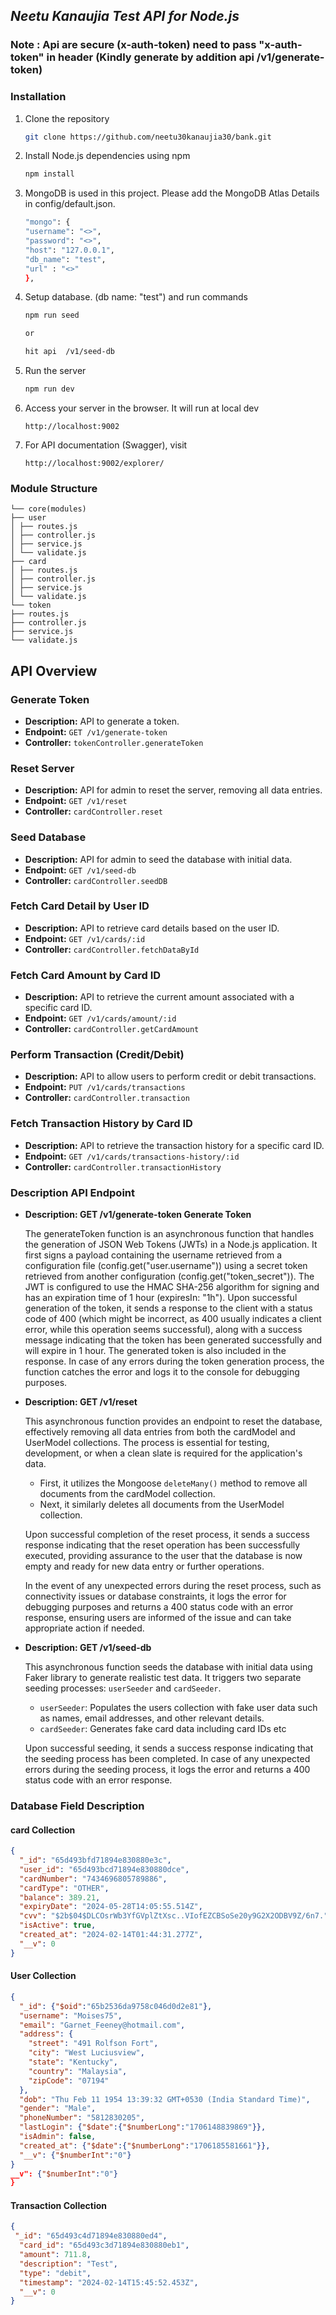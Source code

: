 ## _Neetu Kanaujia Test API for Node.js_

### Note : Api are secure (x-auth-token) need to pass "x-auth-token" in header (Kindly generate by addition api /v1/generate-token)

### Installation
1. Clone the repository
    ```sh
    git clone https://github.com/neetu30kanaujia30/bank.git
    ```

2. Install Node.js dependencies using npm
    ```sh
    npm install
    ```

3. MongoDB is used in this project. Please add the MongoDB Atlas Details in config/default.json.
    ```sh
   "mongo": {
    "username": "<>",
    "password": "<>",
    "host": "127.0.0.1",
    "db_name": "test",
    "url" : "<>"
    },
    ```


4. Setup database. (db name: "test") and run commands
    ```sh
    npm run seed

    or

    hit api  /v1/seed-db  
    ```

5. Run the server
    ```sh
    npm run dev
    ```

6. Access your server in the browser. It will run at local dev
    ```
    http://localhost:9002
    ```

7. For API documentation (Swagger), visit
    ```
    http://localhost:9002/explorer/
    ```


### Module Structure

 ```
└── core(modules)
├── user
│ ├── routes.js
│ ├── controller.js
│ ├── service.js
│ └── validate.js
├── card
│ ├── routes.js
│ ├── controller.js
│ ├── service.js
│ └── validate.js
└── token
├── routes.js
├── controller.js
├── service.js
└── validate.js
 ```
##  API Overview

### Generate Token
- **Description:** API to generate a token.
- **Endpoint:** `GET /v1/generate-token`
- **Controller:** `tokenController.generateToken`

### Reset Server
- **Description:** API for admin to reset the server, removing all data entries.
- **Endpoint:** `GET /v1/reset`
- **Controller:** `cardController.reset`

### Seed Database
- **Description:** API for admin to seed the database with initial data.
- **Endpoint:** `GET /v1/seed-db`
- **Controller:** `cardController.seedDB`

### Fetch Card Detail by User ID

- **Description:** API to retrieve card details based on the user ID.
- **Endpoint:** `GET /v1/cards/:id`
- **Controller:** `cardController.fetchDataById`

### Fetch Card Amount by Card ID

- **Description:** API to retrieve the current amount associated with a specific card ID.
- **Endpoint:** `GET /v1/cards/amount/:id`
- **Controller:** `cardController.getCardAmount`

### Perform Transaction (Credit/Debit)

- **Description:** API to allow users to perform credit or debit transactions.
- **Endpoint:** `PUT /v1/cards/transactions`
- **Controller:** `cardController.transaction`

### Fetch Transaction History by Card ID

- **Description:** API to retrieve the transaction history for a specific card ID.
- **Endpoint:** `GET /v1/cards/transactions-history/:id`
- **Controller:** `cardController.transactionHistory`


### Description API Endpoint


 - **Description: GET /v1/generate-token Generate Token**
   
    The generateToken function is an asynchronous function that handles the generation of JSON Web Tokens (JWTs) in a Node.js application. It first signs a payload containing the username retrieved from a configuration file (config.get("user.username")) using a secret token retrieved from another configuration (config.get("token_secret")). The JWT is configured to use the HMAC SHA-256 algorithm for signing and has an expiration time of 1 hour (expiresIn: "1h"). Upon successful generation of the token, it sends a response to the client with a status code of 400 (which might be incorrect, as 400 usually indicates a client error, while this operation seems successful), along with a success message indicating that the token has been generated successfully and will expire in 1 hour. The generated token is also included in the response. In case of any errors during the token generation process, the function catches the error and logs it to the console for debugging purposes.


- **Description: GET /v1/reset**

    This asynchronous function provides an endpoint to reset the database, effectively removing all data entries from both the cardModel and UserModel collections. The process is essential for testing, development, or when a clean slate is required for the application's data.

    - First, it utilizes the Mongoose `deleteMany()` method to remove all documents from the cardModel collection.
    - Next, it similarly deletes all documents from the UserModel collection.
    
    Upon successful completion of the reset process, it sends a success response indicating that the reset operation has been successfully executed, providing assurance to the user that the database is now empty and ready for new data entry or further operations.

    In the event of any unexpected errors during the reset process, such as connectivity issues or database constraints, it logs the error for debugging purposes and returns a 400 status code with an error response, ensuring users are informed of the issue and can take appropriate action if needed.



- **Description: GET /v1/seed-db**

    This asynchronous function seeds the database with initial data using Faker library to generate realistic test data. It triggers two separate seeding processes: `userSeeder` and `cardSeeder`. 

    - `userSeeder`: Populates the users collection with fake user data such as names, email addresses, and other relevant details.
    - `cardSeeder`: Generates fake card data including card IDs etc

    Upon successful seeding, it sends a success response indicating that the seeding process has been completed. In case of any unexpected errors during the seeding process, it logs the error and returns a 400 status code with an error response.


### Database Field Description

#### card Collection
```json
{
  "_id": "65d493bfd71894e830880e3c",
  "user_id": "65d493bcd71894e830880dce",
  "cardNumber": "7434696805789886",
  "cardType": "OTHER",
  "balance": 389.21,
  "expiryDate": "2024-05-28T14:05:55.514Z",
  "cvv": "$2b$04$DLCOsrWb3YfGVplZtXsc..VIofEZCBSoSe20y9G2X2ODBV9Z/6n7.",
  "isActive": true,
  "created_at": "2024-02-14T01:44:31.277Z",
  "__v": 0
}
 ```
#### User Collection
```json
{
  "_id": {"$oid":"65b2536da9758c046d0d2e81"},
  "username": "Moises75",
  "email": "Garnet_Feeney@hotmail.com",
  "address": {
    "street": "491 Rolfson Fort",
    "city": "West Luciusview",
    "state": "Kentucky",
    "country": "Malaysia",
    "zipCode": "07194"
  },
  "dob": "Thu Feb 11 1954 13:39:32 GMT+0530 (India Standard Time)",
  "gender": "Male",
  "phoneNumber": "5812830205",
  "lastLogin": {"$date":{"$numberLong":"1706148839869"}},
  "isAdmin": false,
  "created_at": {"$date":{"$numberLong":"1706185581661"}},
  "__v": {"$numberInt":"0"}
}
__v": {"$numberInt":"0"}
}
 ```

 #### Transaction Collection
```json
{
 "_id": "65d493c4d71894e830880ed4",
  "card_id": "65d493c3d71894e830880eb1",
  "amount": 711.8,
  "description": "Test",
  "type": "debit",
  "timestamp": "2024-02-14T15:45:52.453Z",
  "__v": 0
}
 
 ```